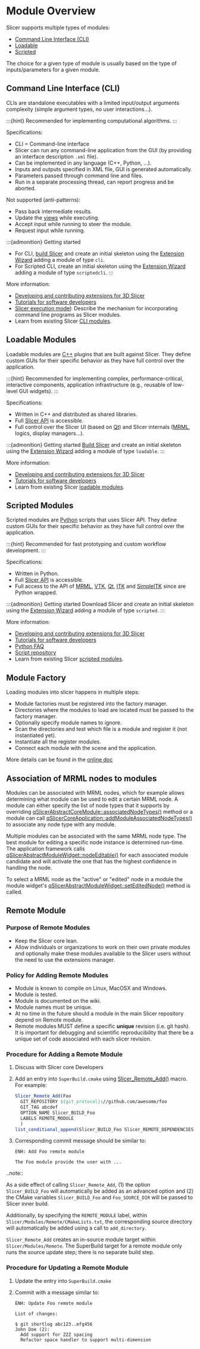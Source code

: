 # Module Overview

Slicer supports multiple types of modules:
* [Command Line Interface (CLI)](#command-line-interface-cli)
* [Loadable](#loadable-modules)
* [Scripted](#scripted-modules)

The choice for a given type of module is usually based on the type of inputs/parameters for a given module.

## Command Line Interface (CLI)

CLIs are standalone executables with a limited input/output arguments complexity (simple argument types, no user interactions...).

:::{hint}
Recommended for implementing computational algorithms.
:::

Specifications:
* CLI = Command-line interface
* Slicer can run any command-line application from the GUI (by providing an interface description `.xml` file).
* Can be implemented in any language (C++, Python, ...).
* Inputs and outputs specified in XML file, GUI is generated automatically.
* Parameters passed through command line and files.
* Run in a separate processing thread, can report progress and be aborted.

Not supported (anti-patterns):
* Pass back intermediate results.
* Update the [views](/user_guide/user_interface.md#views) while executing.
* Accept input while running to steer the module.
* Request input while running.

:::{admonition} Getting started
* For CLI, [build Slicer](build_instructions/index.md) and create an initial skeleton using the [Extension Wizard](/user_guide/modules/extensionwizard.md#extension-wizard) adding a module of type `cli`.
* For Scripted CLI, create an initial skeleton using the [Extension Wizard](/user_guide/modules/extensionwizard.md#extension-wizard) adding a module of type `scriptedcli`.
:::

More information:
* [Developing and contributing extensions for 3D Slicer](/developer_guide/extensions.md#extensions)
* [Tutorials for software developers](https://www.slicer.org/wiki/Documentation/Nightly/Training#Tutorials_for_software_developers)
* [Slicer execution model](https://www.slicer.org/wiki/Documentation/Nightly/Developers/SlicerExecutionModel): Describe the mechanism for incorporating command line programs as Slicer modules.
* Learn from existing Slicer [CLI modules](https://github.com/Slicer/Slicer/tree/main/Modules/CLI).

## Loadable Modules

Loadable modules are [C++](http://en.wikipedia.org/wiki/C%2B%2B) plugins that are built against Slicer. They define custom GUIs for their specific behavior as they have full control over the application.

:::{hint}
Recommended for implementing complex, performance-critical, interactive components, application infrastructure (e.g., reusable of low-level GUI widgets).
:::

Specifications:
* Written in C++ and distributed as shared libraries.
* Full [Slicer API](api.md#c) is accessible.
* Full control over the Slicer UI (based on [Qt](https://doc.qt.io/)) and Slicer internals ([MRML](mrml.md), logics, display managers...).

:::{admonition} Getting started
[Build Slicer](build_instructions/index.md) and create an initial skeleton using the [Extension Wizard](/user_guide/modules/extensionwizard.md#extension-wizard) adding a module of type `loadable`.
:::

More information:
* [Developing and contributing extensions for 3D Slicer](/developer_guide/extensions.md#extensions)
* [Tutorials for software developers](https://www.slicer.org/wiki/Documentation/Nightly/Training#Tutorials_for_software_developers)
* Learn from existing Slicer [loadable modules](https://github.com/Slicer/Slicer/tree/main/Modules/Loadable).

## Scripted Modules

Scripted modules are [Python](http://www.python.org/) scripts that uses Slicer API. They define custom GUIs for their specific behavior as they have full control over the application.

:::{hint}
Recommended for fast prototyping and custom workflow development.
:::

Specifications:
* Written in Python.
* Full [Slicer API](api.md#python) is accessible.
* Full access to the API of [MRML](mrml.md), [VTK](http://www.vtk.org), [Qt](https://doc.qt.io/), [ITK](https://itkpythonpackage.readthedocs.io) and [SimpleITK](http://www.itk.org/SimpleITKDoxygen/html/classes.html) since are Python wrapped.

:::{admonition} Getting started
Download Slicer and create an initial skeleton using the [Extension Wizard](/user_guide/modules/extensionwizard.md#extension-wizard) adding a module of type `scripted`.
:::

More information:
* [Developing and contributing extensions for 3D Slicer](/developer_guide/extensions.md#extensions)
* [Tutorials for software developers](https://www.slicer.org/wiki/Documentation/Nightly/Training#Tutorials_for_software_developers)
* [Python FAQ](python_faq.md)
* [Script repository](script_repository.md)
* Learn from existing Slicer [scripted modules](https://github.com/Slicer/Slicer/tree/main/Modules/Scripted).

## Module Factory

Loading modules into slicer happens in multiple steps:

* Module factories must be registered into the factory manager.
* Directories where the modules to load are located must be passed to the factory manager.
* Optionally specify module names to ignore.
* Scan the directories and test which file is a module and register it (not instantiated yet).
* Instantiate all the register modules.
* Connect each module with the scene and the application.

More details can be found in the [online doc](https://apidocs.slicer.org/main/classqSlicerAbstractModuleFactoryManager.html)

## Association of MRML nodes to modules

Modules can be associated with MRML nodes, which for example allows determining what module can be used to edit a certain MRML node. A module can either specify the list of node types that it supports by overriding [qSlicerAbstractCoreModule::associatedNodeTypes()](https://apidocs.slicer.org/main/classqSlicerAbstractCoreModule.html#a932cfab8cb00c2e770b95a97fce92670) method or a module can call [qSlicerCoreApplication::addModuleAssociatedNodeTypes()](https://apidocs.slicer.org/main//classqSlicerCoreApplication.html#a748d8b0ab3914bded820337534a1aa76) to associate any node type with any module.

Multiple modules can be associated with the same MRML node type. The best module for editing a specific node instance is determined run-time. The application framework calls [qSlicerAbstractModuleWidget::nodeEditable()](https://apidocs.slicer.org/main/classqSlicerAbstractModuleWidget.html#a8e1bdbc248688677af5cd91f0849d44e) for each associated module candidate and will activate the one that has the highest confidence in handling the node.

To select a MRML node as the "active" or "edited" node in a module the module widget's [qSlicerAbstractModuleWidget::setEditedNode()](https://apidocs.slicer.org/main/classqSlicerAbstractModuleRepresentation.html#adfd05c2484d8cab8e3e9cda09e45d227) method is called.

## Remote Module

### Purpose of Remote Modules

* Keep the Slicer core lean.
* Allow individuals or organizations to work on their own private modules and optionally make these modules available to the Slicer users without the need to use the extensions manager. 

### Policy for Adding Remote Modules

* Module is known to compile on Linux, MacOSX and Windows.
* Module is tested.
* Module is documented on the wiki.
* Module names must be unique.
* At no time in the future should a module in the main Slicer repository depend on Remote module.
* Remote modules MUST define a specific **unique** revision (i.e. git hash). It is important for debugging and scientific reproducibility that there be a unique set of code associated with each slicer revision. 

### Procedure for Adding a Remote Module

1. Discuss with Slicer core Developers

2. Add an entry into `SuperBuild.cmake` using [Slicer_Remote_Add()](https://github.com/Slicer/Slicer/blob/main/CMake/ExternalProjectAddSource.cmake#L143-L257) macro. For example:

    ```cmake
    Slicer_Remote_Add(Foo
      GIT_REPOSITORY ${git_protocol}://github.com/awesome/foo
      GIT_TAG abcdef
      OPTION_NAME Slicer_BUILD_Foo
      LABELS REMOTE_MODULE
      )
    list_conditional_append(Slicer_BUILD_Foo Slicer_REMOTE_DEPENDENCIES Foo)
    ```

3. Corresponding commit message should be similar to:

    ```text
    ENH: Add Foo remote module

    The Foo module provide the user with ...
    ```

..note::

  As a side effect of calling `Slicer_Remote_Add`, (1) the option `Slicer_BUILD_Foo` will automatically be added as an advanced option and (2) the CMake variables `Slicer_BUILD_Foo` and `Foo_SOURCE_DIR` will be passed to Slicer inner build.

  Additionally, by specifying the `REMOTE_MODULE` label, within `Slicer/Modules/Remote/CMakeLists.txt`, the corresponding source directory will automatically be added using a call to `add_directory`.

  `Slicer_Remote_Add` creates an in-source module target within `Slicer/Modules/Remote`. The SuperBuild target for a remote module only runs the source update step; there is no separate build step.

### Procedure for Updating a Remote Module

1. Update the entry into `SuperBuild.cmake`

2. Commit with a message similar to:

    ```text
    ENH: Update Foo remote module

    List of changes:

    $ git shortlog abc123..efg456
    John Doe (2):
      Add support for ZZZ spacing
      Refactor space handler to support multi-dimension
    ```
